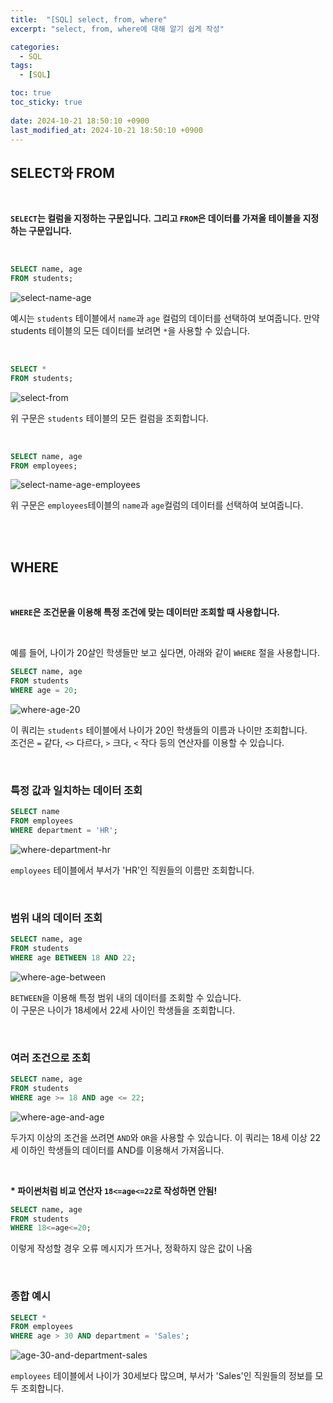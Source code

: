 ```yaml
---
title:  "[SQL] select, from, where"
excerpt: "select, from, where에 대해 알기 쉽게 작성"

categories:
  - SQL
tags:
  - [SQL]

toc: true
toc_sticky: true
 
date: 2024-10-21 18:50:10 +0900
last_modified_at: 2024-10-21 18:50:10 +0900
---
```


## SELECT와 FROM

<br>

**```SELECT```는 컬럼을 지정하는 구문입니다.**
**그리고 ```FROM```은 데이터를 가져올 테이블을 지정하는 구문입니다.**

<br>

```sql
SELECT name, age
FROM students;
```

![select-name-age](https://github.com/user-attachments/assets/dc83bb02-87c7-47da-b0bd-47c5554ce1b9)

예시는 ```students``` 테이블에서 ```name```과 ```age``` 컬럼의 데이터를 선택하여 보여줍니다.
만약 students 테이블의 모든 데이터를 보려면 ```*```을 사용할 수 있습니다.

<br>

```sql
SELECT *
FROM students;
```

![select-from](https://github.com/user-attachments/assets/719e3355-6468-455b-be57-f2e9a6a8f197)

위 구문은 ```students``` 테이블의 모든 컬럼을 조회합니다.

<br>

```sql
SELECT name, age
FROM employees;
```

![select-name-age-employees](https://github.com/user-attachments/assets/fd4bda24-4fc5-475e-a75e-de7a9253f6b3)

위 구문은 ```employees```테이블의 ```name```과 ```age```컬럼의 데이터를 선택하여 보여줍니다.

<br>

<br>

## WHERE

<br>

**```WHERE```은 조건문을 이용해 특정 조건에 맞는 데이터만 조회할 때 사용합니다.**

<br>

예를 들어, 나이가 20살인 학생들만 보고 싶다면, 아래와 같이 ```WHERE``` 절을 사용합니다.

```sql
SELECT name, age
FROM students
WHERE age = 20;
```

![where-age-20](https://github.com/user-attachments/assets/f3b717ea-1cac-4822-974b-5f1f301fe8ae)

이 쿼리는 ```students``` 테이블에서 나이가 20인 학생들의 이름과 나이만 조회합니다.  
조건은 ```=``` 같다, ```<>``` 다르다, ```>``` 크다, ```<``` 작다 등의 연산자를 이용할 수 있습니다.

<br>

### 특정 값과 일치하는 데이터 조회

```sql
SELECT name
FROM employees
WHERE department = 'HR';
```

![where-department-hr](https://github.com/user-attachments/assets/cd9b031f-0154-49c5-bf7e-5ef58c1a452e)

```employees``` 테이블에서 부서가 'HR'인 직원들의 이름만 조회합니다.

<br>

### 범위 내의 데이터 조회

```sql
SELECT name, age
FROM students
WHERE age BETWEEN 18 AND 22;
```

![where-age-between](https://github.com/user-attachments/assets/a005591e-2489-4711-a604-f3a6d739af44)

```BETWEEN```을 이용해 특정 범위 내의 데이터를 조회할 수 있습니다.  
이 구문은 나이가 18세에서 22세 사이인 학생들을 조회합니다.

<br>

### 여러 조건으로 조회

```sql
SELECT name, age
FROM students
WHERE age >= 18 AND age <= 22;
```

![where-age-and-age](https://github.com/user-attachments/assets/00c21324-7990-439b-bef8-0ec333cb5f1f)

두가지 이상의 조건을 쓰려면 ```AND```와 ```OR```을 사용할 수 있습니다.
이 쿼리는 18세 이상 22세 이하인 학생들의 데이터를 AND를 이용해서 가져옵니다.

<br>

**\* 파이썬처럼 비교 연산자 ```18<=age<=22```로 작성하면 안됨!**

```sql
SELECT name, age
FROM students
WHERE 18<=age<=20;
```
이렇게 작성할 경우 오류 메시지가 뜨거나, 정확하지 않은 값이 나옴

<br>

### 종합 예시

```sql
SELECT *
FROM employees
WHERE age > 30 AND department = 'Sales';
```

![age-30-and-department-sales](https://github.com/user-attachments/assets/f3dd2e00-8b5d-4223-9945-e77861187fd5)

```employees``` 테이블에서 나이가 30세보다 많으며, 부서가 'Sales'인 직원들의 정보를 모두 조회합니다.

